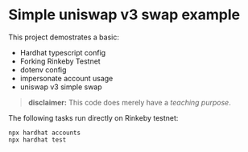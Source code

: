 # Simple uniswap v3 swap example  
This project demostrates a basic:
- Hardhat typescript config
- Forking Rinkeby Testnet
- dotenv config
- impersonate account usage
- uniswap v3 simple swap

> **disclaimer:** This code does merely have a _teaching purpose_.

The following tasks run directly on Rinkeby testnet:

```shell
npx hardhat accounts
npx hardhat test
```
